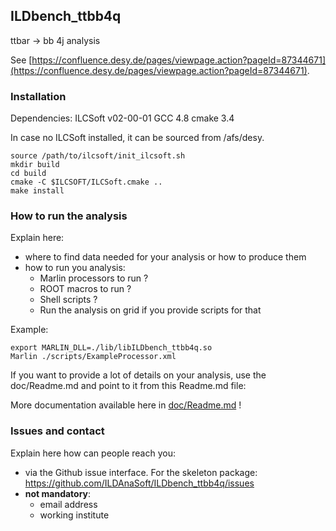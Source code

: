 
## ILDbench_ttbb4q

ttbar -> bb 4j analysis

See [https://confluence.desy.de/pages/viewpage.action?pageId=87344671](https://confluence.desy.de/pages/viewpage.action?pageId=87344671).

### Installation

Dependencies: 
 ILCSoft v02-00-01
 GCC 4.8
 cmake 3.4
 
In case no ILCSoft installed, it can be sourced from /afs/desy. 
```shell
source /path/to/ilcsoft/init_ilcsoft.sh
mkdir build
cd build
cmake -C $ILCSOFT/ILCSoft.cmake ..
make install
```

### How to run the analysis

Explain here:

- where to find data needed for your analysis or how to produce them
- how to run you analysis: 
   - Marlin processors to run ?
   - ROOT macros to run ?
   - Shell scripts ?
   - Run the analysis on grid if you provide scripts for that

Example:

```shell
export MARLIN_DLL=./lib/libILDbench_ttbb4q.so
Marlin ./scripts/ExampleProcessor.xml
```

If you want to provide a lot of details on your analysis, use the doc/Readme.md and point to it from this Readme.md file:

More documentation available here in [doc/Readme.md](doc/Readme.md) !

### Issues and contact

Explain here how can people reach you:

- via the Github issue interface. For the skeleton package: https://github.com/ILDAnaSoft/ILDbench_ttbb4q/issues
- **not mandatory**:
    - email address
    - working institute


